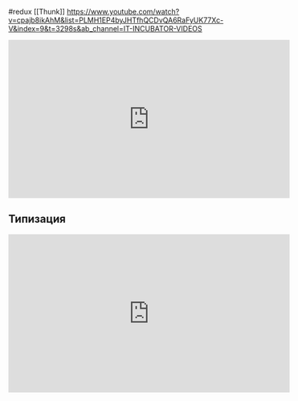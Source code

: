
#redux [[Thunk]]
https://www.youtube.com/watch?v=cpajb8ikAhM&list=PLMH1EP4byJHTfhQCDvQA6RaFyUK77Xc-V&index=9&t=3298s&ab_channel=IT-INCUBATOR-VIDEOS

<iframe width="560" height="315" src="https://www.youtube.com/embed/cpajb8ikAhM?si=twZUPX2d0ttl_VQR" title="YouTube video player" frameborder="0" allow="accelerometer; autoplay; clipboard-write; encrypted-media; gyroscope; picture-in-picture; web-share" allowfullscreen></iframe>

## Типизация 
<iframe width="560" height="315" src="https://www.youtube.com/embed/cpajb8ikAhM?si=dpJhWVEB6us7mbsc&amp;start=4398" title="YouTube video player" frameborder="0" allow="accelerometer; autoplay; clipboard-write; encrypted-media; gyroscope; picture-in-picture; web-share" allowfullscreen></iframe>


